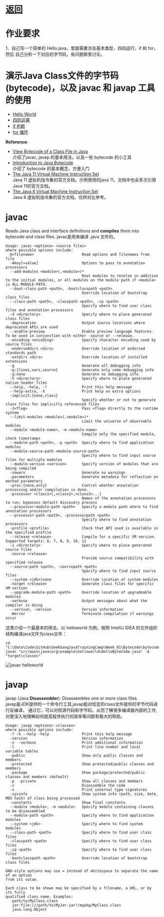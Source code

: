 # [返回](index.md)

# 作业要求
1、自己写一个简单的 Hello.java，里面需要涉及基本类型，四则运行，if 和 for，然后
自己分析一下对应的字节码，有问题群里讨论。

# 演示Java Class文件的字节码(bytecode)，以及 javac 和 javap 工具的使用
- [Hello World](pages/helloworld.md)
- [四则运算](pages/ArithmeticOperation.md)
- [if 判断](pages/condition.md)
- [for 循环](pages/loop.md)

**Reference**:
- [View Bytecode of a Class File in Java](https://www.baeldung.com/java-class-view-bytecode)
<br/>介绍了javac, javap 的基本用法，以及一些 bytecode 的小工具
- [Introduction to Java Bytecode](https://dzone.com/articles/introduction-to-java-bytecode)
<br/>介绍了 bytecode 的基本概念，方便入门
- [The Java 11 Virtual Machine Instruction Set](https://docs.oracle.com/javase/specs/jvms/se11/html/jvms-6.html)
<br/>Java 11 虚拟机指令集的官方文档。示例使用的java 11，文档中也会多次引用Java 11的官方文档。
- [The Java 8 Virtual Machine Instruction Set](https://docs.oracle.com/javase/specs/jvms/se8/html/jvms-6.html)
<br/>Java 8 虚拟机指令集的官方文档。仅供对比参考。
# javac
Reads Java class and interface definitions and **compiles** them into bytecode and class files.
javac是用来编译 .java 文件的。

    Usage: javac <options> <source files>
    where possible options include:
      @<filename>                      Read options and filenames from file
      -Akey[=value]                    Options to pass to annotation processors
      --add-modules <module>(,<module>)*
                                       Root modules to resolve in addition to the initial modules, or all modules on the module path if <module> is ALL-MODULE-PATH.
      --boot-class-path <path>, -bootclasspath <path>
                                       Override location of bootstrap class files
      --class-path <path>, -classpath <path>, -cp <path>
                                       Specify where to find user class files and annotation processors
      -d <directory>                   Specify where to place generated class files
      -deprecation                     Output source locations where deprecated APIs are used
      --enable-preview                 Enable preview language features. To be used in conjunction with either -source or --release.
      -encoding <encoding>             Specify character encoding used by source files
      -endorseddirs <dirs>             Override location of endorsed standards path
      -extdirs <dirs>                  Override location of installed extensions
      -g                               Generate all debugging info
      -g:{lines,vars,source}           Generate only some debugging info
      -g:none                          Generate no debugging info
      -h <directory>                   Specify where to place generated native header files
      --help, -help, -?                Print this help message
      --help-extra, -X                 Print help on extra options
      -implicit:{none,class}
                                       Specify whether or not to generate class files for implicitly referenced files
      -J<flag>                         Pass <flag> directly to the runtime system
      --limit-modules <module>(,<module>)*
                                       Limit the universe of observable modules
      --module <module-name>, -m <module-name>
                                       Compile only the specified module, check timestamps
      --module-path <path>, -p <path>  Specify where to find application modules
      --module-source-path <module-source-path>
                                       Specify where to find input source files for multiple modules
      --module-version <version>       Specify version of modules that are being compiled
      -nowarn                          Generate no warnings
      -parameters                      Generate metadata for reflection on method parameters
      -proc:{none,only}                Control whether annotation processing and/or compilation is done.
      -processor <class1>[,<class2>,<class3>...]
                                       Names of the annotation processors to run; bypasses default discovery process
      --processor-module-path <path>   Specify a module path where to find annotation processors
      --processor-path <path>, -processorpath <path>
                                       Specify where to find annotation processors
      -profile <profile>               Check that API used is available in the specified profile
      --release <release>              Compile for a specific VM version. Supported targets: 6, 7, 8, 9, 10, 11
      -s <directory>                   Specify where to place generated source files
      -source <release>
                                       Provide source compatibility with specified release
      --source-path <path>, -sourcepath <path>
                                       Specify where to find input source files
      --system <jdk>|none              Override location of system modules
      -target <release>                Generate class files for specific VM version
      --upgrade-module-path <path>     Override location of upgradeable modules
      -verbose                         Output messages about what the compiler is doing
      --version, -version              Version information
      -Werror                          Terminate compilation if warnings occur

这里介绍一个最基本的用法，以 helloworld 为例，按照 IntelliJ IDEA 的文件组织结构编译java文件为class文件：

    cd "C:\Data\Code\GitHub\GeekbangJavaTrainingCamp\Week_01\Bytecode\bytecode"
    javac "src\main\java\org\example\helloworld\HelloByteCode.java" -d "target\classes"

![javac helloworld](assets/images/javac.helloworld.png)

# javap
javap (Java **Disassembler**): Disassembles one or more class files.<br/>
javap是JDK提供的一个命令行工具,javap能对给定的class文件提供的字节代码进行反编译。
通过它，可以对照源代码和字节码，从而了解很多编译器内部的工作,对更深入地理解如何提高程序执行的效率等问题有极大的帮助。

    Usage: javap <options> <classes>
    where possible options include:
      -? -h --help -help               Print this help message
      -version                         Version information
      -v  -verbose                     Print additional information
      -l                               Print line number and local variable tables
      -public                          Show only public classes and members
      -protected                       Show protected/public classes and members
      -package                         Show package/protected/public classes and members (default)
      -p  -private                     Show all classes and members
      -c                               Disassemble the code
      -s                               Print internal type signatures
      -sysinfo                         Show system info (path, size, date, MD5 hash) of class being processed
      -constants                       Show final constants
      --module <module>, -m <module>   Specify module containing classes to be disassembled
      --module-path <path>             Specify where to find application modules
      --system <jdk>                   Specify where to find system modules
      --class-path <path>              Specify where to find user class files
      -classpath <path>                Specify where to find user class files
      -cp <path>                       Specify where to find user class files
      -bootclasspath <path>            Override location of bootstrap class files
    
    GNU-style options may use = instead of whitespace to separate the name of an option
    from its value.
    
    Each class to be shown may be specified by a filename, a URL, or by its fully
    qualified class name. Examples:
       path/to/MyClass.class
       jar:file:///path/to/MyJar.jar!/mypkg/MyClass.class
       java.lang.Object
